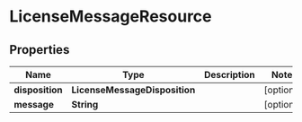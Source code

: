 

# LicenseMessageResource


## Properties

Name | Type | Description | Notes
------------ | ------------- | ------------- | -------------
**disposition** | **LicenseMessageDisposition** |  |  [optional]
**message** | **String** |  |  [optional]



